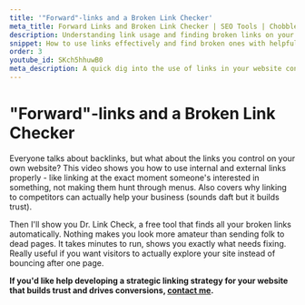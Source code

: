 ```yaml
---
title: '"Forward"-links and a Broken Link Checker'
meta_title: Forward Links and Broken Link Checker | SEO Tools | Chobble
description: Understanding link usage and finding broken links on your website
snippet: How to use links effectively and find broken ones with helpful tools
order: 3
youtube_id: SKch5hhuwB0
meta_description: A quick dig into the use of links in your website content and a recommendation for a tool to help find and fix broken links
---
```


# "Forward"-links and a Broken Link Checker

Everyone talks about backlinks, but what about the links you control on your own website? This video shows you how to use internal and external links properly - like linking at the exact moment someone's interested in something, not making them hunt through menus. Also covers why linking to competitors can actually help your business (sounds daft but it builds trust).

Then I'll show you Dr. Link Check, a free tool that finds all your broken links automatically. Nothing makes you look more amateur than sending folk to dead pages. It takes minutes to run, shows you exactly what needs fixing. Really useful if you want visitors to actually explore your site instead of bouncing after one page.

**If you'd like help developing a strategic linking strategy for your website that builds trust and drives conversions, [contact me](/contact/).**